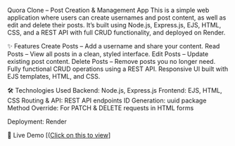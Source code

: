 Quora Clone – Post Creation & Management App
This is a simple web application where users can create usernames and post content, as well as edit and delete their posts.
It’s built using Node.js, Express.js, EJS, HTML, CSS, and a REST API with full CRUD functionality, and deployed on Render.

✨ Features
Create Posts – Add a username and share your content.
Read Posts – View all posts in a clean, styled interface.
Edit Posts – Update existing post content.
Delete Posts – Remove posts you no longer need.
Fully functional CRUD operations using a REST API.
Responsive UI built with EJS templates, HTML, and CSS.

🛠️ Technologies Used
Backend: Node.js, Express.js
Frontend: EJS, HTML, CSS
Routing & API: REST API endpoints
ID Generation: uuid package
Method Override: For PATCH & DELETE requests in HTML forms

Deployment: Render

🚀 Live Demo
[([Click on this to view](https://quorapost-e8s9.onrender.com/)]
